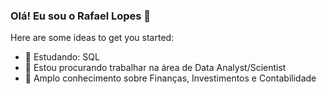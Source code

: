 ### Olá! Eu sou o Rafael Lopes  👋

Here are some ideas to get you started:

- 🌱 Estudando: SQL  
- 👯 Estou procurando trabalhar na área de Data Analyst/Scientist 
- 💭 Amplo conhecimento sobre Finanças, Investimentos e Contabilidade




